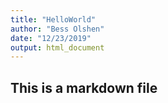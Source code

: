 ```yaml
---
title: "HelloWorld"
author: "Bess Olshen"
date: "12/23/2019"
output: html_document
---
```




## This is a markdown file

